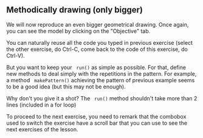 
## Methodically drawing (only bigger) ##
We will now reproduce an even bigger geometrical drawing. Once again, you
can see the model by clicking on the "Objective" tab.

You can naturally reuse all the code you typed in previous exercise (select
the other exercise, do Ctrl-C, come back to the code of this exercise, do
Ctrl-V).

But you want to keep your ` run()` as simple as possible. For
that, define new methods to deal simply with the repetitions in the
pattern. For example, a method ` makePattern()` achieving the
pattern of previous example seems to be a good idea (but this may not be
enough).

Why don't you give it a shot? The ` run()` method shouldn't take
more than 2 lines (included in a for loop)

To proceed to the next exercise, you need to remark that the combobox used
to switch the exercise have a scroll bar that you can use to see the next
exercises of the lesson.

